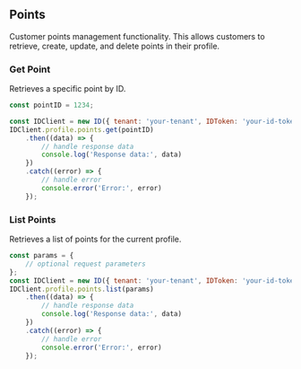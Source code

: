 ## Points

Customer points management functionality.
This allows customers to retrieve, create, update, and delete points in their profile.

### Get Point
Retrieves a specific point by ID.

```javascript
const pointID = 1234;

const IDClient = new ID({ tenant: 'your-tenant', IDToken: 'your-id-token', config: {} })
IDClient.profile.points.get(pointID)
    .then((data) => {
        // handle response data
        console.log('Response data:', data)
    })
    .catch((error) => {
        // handle error
        console.error('Error:', error)
    });
```

### List Points

Retrieves a list of points for the current profile.
```javascript
const params = {
    // optional request parameters
};
const IDClient = new ID({ tenant: 'your-tenant', IDToken: 'your-id-token', config: {} })
IDClient.profile.points.list(params)
    .then((data) => {
        // handle response data
        console.log('Response data:', data)
    })
    .catch((error) => {
        // handle error
        console.error('Error:', error)
    });
```
